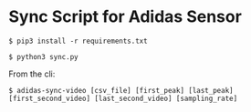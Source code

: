 # Sync Script for Adidas Sensor

`$ pip3 install -r requirements.txt`

`$ python3 sync.py`

From the cli:

`$ adidas-sync-video [csv_file] [first_peak] [last_peak] [first_second_video] [last_second_video] [sampling_rate]`

